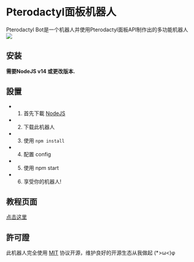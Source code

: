 # Pterodactyl面板机器人
Pterodactyl Bot是一个机器人并使用Pterodactyl面板API制作出的多功能机器人
![](https://github.com/Happy-and-Smile/PterodactylBot/tree/main/resource/images/PterodactylBot.PNG)

## 安装
**需要NodeJS v14 或更改版本.**

## 設置
- 1. 首先下載 [NodeJS](https://www.nodejs.org/)
- 2. 下载此机器人
- 3. 使用 ``npm install``
- 4. 配置 config
- 5. 使用 npm start
- 6. 享受你的机器人!

## 教程页面
[点击这里](https://pterodactyl.xinrui.tk/)

## 許可證
此机器人完全使用 [MIT](./LICENSE) 协议开源，维护良好的开源生态从我做起 (*>ω<)φ
